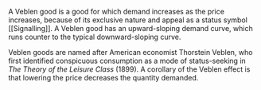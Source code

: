 A Veblen good is a good for which demand increases as the price increases, because of its exclusive nature and appeal as a status symbol [[Signalling]]. A Veblen good has an upward-sloping demand curve, which runs counter to the typical downward-sloping curve.

Veblen goods are named after American economist Thorstein Veblen, who first identified conspicuous consumption as a mode of status-seeking in *The Theory of the Leisure Class* (1899). A corollary of the Veblen effect is that lowering the price decreases the quantity demanded.

